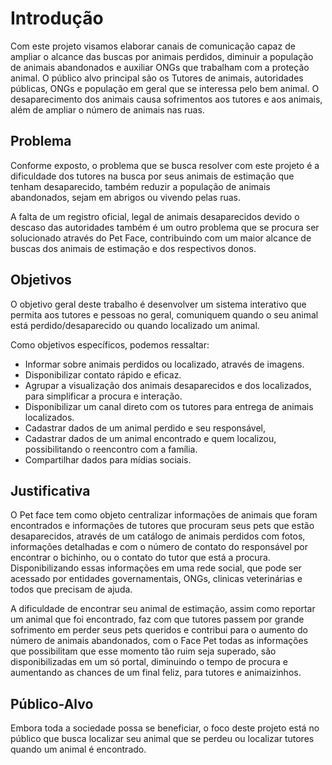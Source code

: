 # Introdução

Com este projeto visamos elaborar canais de comunicação capaz de ampliar o alcance das buscas por animais perdidos, diminuir a população de animais abandonados e auxiliar ONGs que trabalham com a proteção animal. O público alvo principal são os Tutores de animais, autoridades públicas, ONGs e população em geral que se interessa pelo bem animal. O desaparecimento dos animais causa sofrimentos aos tutores e aos animais, além de ampliar o número de animais nas ruas. 

## Problema
Conforme exposto, o problema que se busca resolver com este projeto é a dificuldade dos tutores na busca por seus animais de estimação que tenham desaparecido, também reduzir a população de animais abandonados, sejam em abrigos ou vivendo pelas ruas. 

A falta de um registro oficial, legal de animais desaparecidos devido o descaso das autoridades também é um outro problema que se procura ser solucionado através do Pet Face, contribuindo com um maior alcance de buscas dos animais de estimação e dos respectivos donos. 

## Objetivos

O objetivo geral deste trabalho é desenvolver um sistema interativo que permita aos tutores e pessoas no geral, comuniquem quando o seu animal está perdido/desaparecido ou quando localizado um animal.  

Como objetivos específicos, podemos ressaltar: 

* Informar sobre animais perdidos ou localizado, através de imagens. 
* Disponibilizar contato rápido e eficaz.
* Agrupar a visualização dos animais desaparecidos e dos localizados, para simplificar a procura e interação. 
* Disponibilizar um canal direto com os tutores para entrega de animais localizados. 
* Cadastrar dados de um animal perdido e seu responsável, 
* Cadastrar dados de um animal encontrado e quem localizou, possibilitando o reencontro com a família. 
* Compartilhar dados para mídias sociais. 

## Justificativa

O Pet face tem como objeto centralizar informações de animais que foram encontrados e informações de tutores que procuram seus pets que estão desaparecidos, através de um catálogo de animais perdidos com fotos, informações detalhadas e com o número de contato do responsável por encontrar o bichinho, ou o contato do tutor que está a procura. Disponibilizando essas informações em uma rede social, que pode ser acessado por entidades governamentais, ONGs, clinicas veterinárias e todos que precisam de ajuda.
<p>
A dificuldade de encontrar seu animal de estimação, assim como reportar um animal que foi encontrado, faz com que tutores passem por grande sofrimento em perder seus pets queridos e contribui para o aumento do número de animais abandonados, com o Face Pet todas as informações que possibilitam que esse momento tão ruim seja superado, são disponibilizadas em um só portal, diminuindo o tempo de procura e aumentando as chances de um final feliz, para tutores e animaizinhos.</p>

## Público-Alvo

Embora toda a sociedade possa se beneficiar, o foco deste projeto está no público que busca localizar seu animal que se perdeu ou localizar tutores quando um animal é encontrado. 
